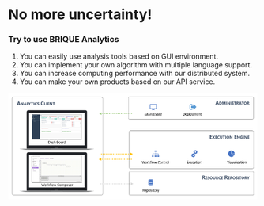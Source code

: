 # No more uncertainty!

### Try to use BRIQUE Analytics
1. You can easily use analysis tools based on GUI environment.
2. You can implement your own algorithm with multiple language support.
3. You can increase computing performance with our distributed system.
4. You can make your own products based on our API service.


![](./ba_composition.png)
